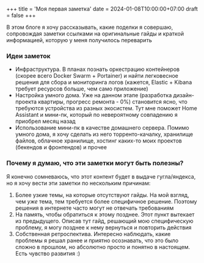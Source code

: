 +++
title = 'Моя первая заметка'
date = 2024-01-08T10:00:00+07:00
draft = false
+++

В этом блоге я хочу рассказывать, какие поделки я совершаю, сопровождая заметки ссылками на оригинальные
гайды и краткой информацией, которую у меня получилось переварить

### Идеи заметок

- Инфраструктура. В планах познать оркестрацию контейнеров (скорее всего Docker Swarm + Portainer) 
и найти легковесное решения для сбора и мониторинга логов (кажется, Elastic + Kibana требует ресурсов больше, 
чем само приложение)
- Настройка умного дома. Уже на данном этапе (разработка дизайн-проекта квартиры, прогресс ремонта - 0%) становится
ясно, что требуются устройства из разных экосистем. Тут мне поможет Home Assistant и мини-пк, который по 
невероятному совпадению я приобрел месяц назад
- Использование мини-пк в качестве домашнего сервера. Помимо умного дома, я хочу сделать из него торренто-качалку, 
хранилище файлов, облачное хранилище, хостинг каких-то моих проектов (бекендов и фронтендов) и прочее

### Почему я думаю, что эти заметки могут быть полезны?

Я конечно сомневаюсь, что этот контент будет в выдаче гугла/яндекса, но я хочу вести эти заметки 
по нескольким причинам:
1. Более узкие темы, на которые отсутствуют гайды. На мой взгляд, чем _уже_ тема, тем требуется более специфичное
решение. Поэтому решения в интернете часто могут не отвечать требованиям
2. На память, чтобы обратиться к этому позднее. Этот пункт вытекает из предыдущего. Описав тут гайд, решающий 
мою специфическую проблему, я могу позднее к нему вернуться и повторить действия
3. Собственная ретроспектива. Интересно наблюдать, какие проблемы я решал ранее и приятно осознавать, что это было 
сложно в прошлом, но абсолютно просто и понятно в настоящем. Есть чувство развития :)